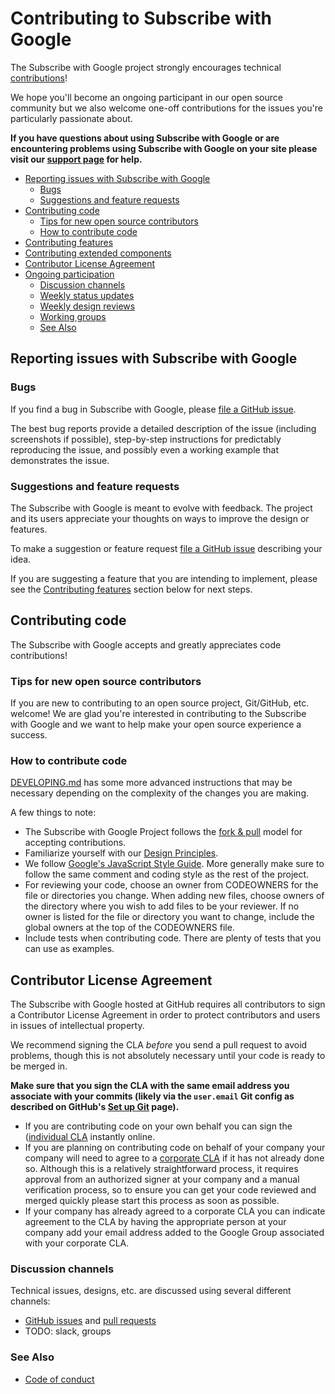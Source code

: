 # Contributing to Subscribe with Google

The Subscribe with Google project strongly encourages technical [contributions](__PROJECT__)!

We hope you'll become an ongoing participant in our open source community but we also welcome one-off contributions for the issues you're particularly passionate about.

**If you have questions about using Subscribe with Google or are encountering problems using Subscribe with Google on your site please visit our [support page](SUPPORT.md) for help.**

- [Reporting issues with Subscribe with Google](#reporting-issues-with-subscribe-with-google)
  * [Bugs](#bugs)
  * [Suggestions and feature requests](#suggestions-and-feature-requests)
- [Contributing code](#contributing-code)
  * [Tips for new open source contributors](#tips-for-new-open-source-contributors)
  * [How to contribute code](#how-to-contribute-code)
- [Contributing features](#contributing-features)
- [Contributing extended components](#contributing-extended-components)
- [Contributor License Agreement](#contributor-license-agreement)
- [Ongoing participation](#ongoing-participation)
  * [Discussion channels](#discussion-channels)
  * [Weekly status updates](#weekly-status-updates)
  * [Weekly design reviews](#weekly-design-reviews)
  * [Working groups](#working-groups)
  * [See Also](#see-also)

## Reporting issues with Subscribe with Google

### Bugs

If you find a bug in Subscribe with Google, please [file a GitHub issue](https://github.com/__PROJECT__/issues/new).

The best bug reports provide a detailed description of the issue (including screenshots if possible), step-by-step instructions for predictably reproducing the issue, and possibly even a working example that demonstrates the issue.

### Suggestions and feature requests

The Subscribe with Google is meant to evolve with feedback.  The project and its users appreciate your thoughts on ways to improve the design or features.

To make a suggestion or feature request [file a GitHub issue](https://github.com/__PROJECT__/issues/new) describing your idea.

If you are suggesting a feature that you are intending to implement, please see the [Contributing features](#contributing-features) section below for next steps.

## Contributing code

The Subscribe with Google accepts and greatly appreciates code contributions!

### Tips for new open source contributors

If you are new to contributing to an open source project, Git/GitHub, etc. welcome!  We are glad you're interested in contributing to the Subscribe with Google and we want to help make your open source experience a success.

### How to contribute code

[DEVELOPING.md](contributing/DEVELOPING.md) has some more advanced instructions that may be necessary depending on the complexity of the changes you are making.

A few things to note:

* The Subscribe with Google Project follows the [fork & pull](https://help.github.com/articles/using-pull-requests/#fork--pull) model for accepting contributions.
* Familiarize yourself with our [Design Principles](contributing/DESIGN_PRINCIPLES.md).
* We follow [Google's JavaScript Style Guide](https://google.github.io/styleguide/jsguide.html).  More generally make sure to follow the same comment and coding style as the rest of the project.
* For reviewing your code, choose an owner from CODEOWNERS for the file or directories you change. When adding new files, choose owners of the directory where you wish to add files to be your reviewer. If no owner is listed for the file or directory you want to change, include the global owners at the top of the CODEOWNERS file.
* Include tests when contributing code.  There are plenty of tests that you can use as examples.

## Contributor License Agreement

The Subscribe with Google hosted at GitHub requires all contributors to sign a Contributor License Agreement in order to protect contributors and users in issues of intellectual property.

We recommend signing the CLA *before* you send a pull request to avoid problems, though this is not absolutely necessary until your code is ready to be merged in.

**Make sure that you sign the CLA with the same email address you associate with your commits (likely via the `user.email` Git config as described on GitHub's [Set up Git](https://help.github.com/articles/set-up-git/) page).**

* If you are contributing code on your own behalf you can sign the ([individual CLA](https://developers.google.com/open-source/cla/individual) instantly online.
* If you are planning on contributing code on behalf of your company your company will need to agree to a [corporate CLA](https://developers.google.com/open-source/cla/corporate) if it has not already done so.  Although this is a relatively straightforward process, it requires approval from an authorized signer at your company and a manual verification process, so to ensure you can get your code reviewed and merged quickly please start this process as soon as possible.
* If your company has already agreed to a corporate CLA you can indicate agreement to the CLA by having the appropriate person at your company add your email address added to the Google Group associated with your corporate CLA.

### Discussion channels

Technical issues, designs, etc. are discussed using several different channels:

- [GitHub issues](https://github.com/__PROJECT__/issues) and [pull requests](https://github.com/__PROJECT__/pulls)
- TODO: slack, groups

### See Also

* [Code of conduct](CODE_OF_CONDUCT.md)
